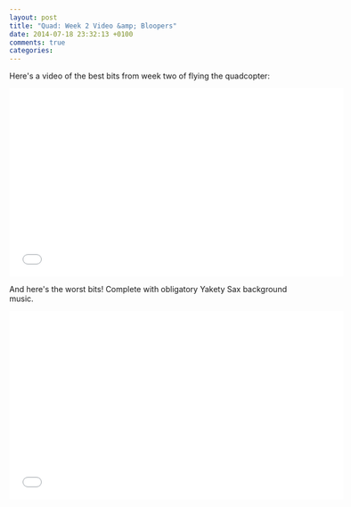 ```yaml
---
layout: post
title: "Quad: Week 2 Video &amp; Bloopers"
date: 2014-07-18 23:32:13 +0100
comments: true
categories: 
---
```


Here's a video of the best bits from week two of flying the quadcopter:

<iframe src="//player.vimeo.com/video/101125429" width="600" height="338" frameborder="0" webkitallowfullscreen mozallowfullscreen allowfullscreen></iframe>

And here's the worst bits! Complete with obligatory Yakety Sax background music.

<iframe src="//player.vimeo.com/video/101131322" width="600" height="338" frameborder="0" webkitallowfullscreen mozallowfullscreen allowfullscreen></iframe>
